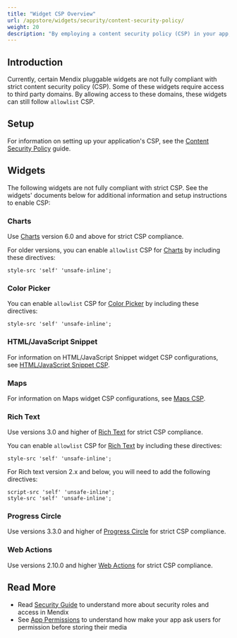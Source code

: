 ```yaml
---
title: "Widget CSP Overview"
url: /appstore/widgets/security/content-security-policy/
weight: 20
description: "By employing a content security policy (CSP) in your app, you can protect it from malicious content which might try to take advantage of the app's trusted web page context."
---
```


## Introduction

Currently, certain Mendix pluggable widgets are not fully compliant with strict content security policy (CSP). Some of these widgets require access to third party domains. By allowing access to these domains, these widgets can still follow `allowlist` CSP.

## Setup

For information on setting up your application's CSP, see the [Content Security Policy](/howto/security/csp/) guide.

## Widgets

The following widgets are not fully compliant with strict CSP. See the widgets' documents below for additional information and setup instructions to enable CSP:

### Charts

Use [Charts](/appstore/widgets/charts/) version 6.0 and above for strict CSP compliance.

For older versions, you can enable `allowlist` CSP for [Charts](/appstore/widgets/charts/) by including these directives:

```text
style-src 'self' 'unsafe-inline';
```

### Color Picker

You can enable `allowlist` CSP for [Color Picker](/appstore/widgets/color-picker/) by including these directives:

```text
style-src 'self' 'unsafe-inline';
```

### HTML/JavaScript Snippet

For information on HTML/JavaScript Snippet widget CSP configurations, see [HTML/JavaScript Snippet CSP](/appstore/widgets/security/content-security-policy/html-javascript-snippet-csp/).

### Maps

For information on Maps widget CSP configurations, see [Maps CSP](/appstore/widgets/security/content-security-policy/maps-csp/).

### Rich Text

Use versions 3.0 and higher of [Rich Text](/appstore/widgets/rich-text/) for strict CSP compliance.

You can enable `allowlist` CSP for [Rich Text](/appstore/widgets/rich-text/) by including these directives:

```text
style-src 'self' 'unsafe-inline';
```

For Rich text version 2.x and below, you will need to add the following directives:

```text
script-src 'self' 'unsafe-inline';
style-src 'self' 'unsafe-inline';
```

### Progress Circle

Use versions 3.3.0 and higher of [Progress Circle](/appstore/widgets/progress-circle/) for strict CSP compliance.

### Web Actions

Use versions 2.10.0 and higher [Web Actions](/appstore/modules/web-actions/) for strict CSP compliance.

## Read More

* Read [Security Guide](/refguide/security/) to understand more about security roles and access in Mendix
* See [App Permissions](/refguide/mobile/using-mobile-capabilities/generic-permission-action/) to understand how make your app ask users for permission before storing their media
